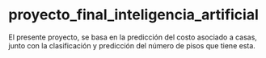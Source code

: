 # proyecto_final_inteligencia_artificial
El presente proyecto, se basa en la predicción del costo asociado a casas, junto con la clasificación y predicción del número de pisos que tiene esta.
